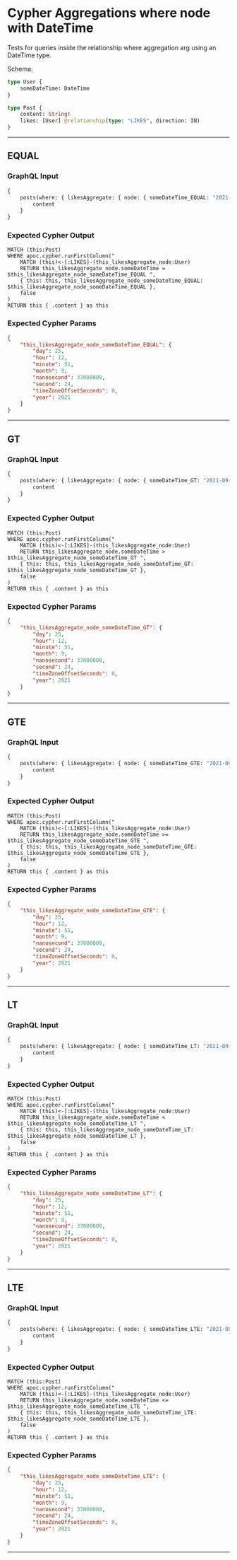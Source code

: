 # Cypher Aggregations where node with DateTime

Tests for queries inside the relationship where aggregation arg using an DateTime type.

Schema:

```graphql
type User {
    someDateTime: DateTime
}

type Post {
    content: String!
    likes: [User] @relationship(type: "LIKES", direction: IN)
}
```

---

## EQUAL

### GraphQL Input

```graphql
{
    posts(where: { likesAggregate: { node: { someDateTime_EQUAL: "2021-09-25T12:51:24.037Z" } } }) {
        content
    }
}
```

### Expected Cypher Output

```cypher
MATCH (this:Post)
WHERE apoc.cypher.runFirstColumn("
    MATCH (this)<-[:LIKES]-(this_likesAggregate_node:User)
    RETURN this_likesAggregate_node.someDateTime = $this_likesAggregate_node_someDateTime_EQUAL ",
    { this: this, this_likesAggregate_node_someDateTime_EQUAL: $this_likesAggregate_node_someDateTime_EQUAL },
    false
)
RETURN this { .content } as this
```

### Expected Cypher Params

```json
{
    "this_likesAggregate_node_someDateTime_EQUAL": {
        "day": 25,
        "hour": 12,
        "minute": 51,
        "month": 9,
        "nanosecond": 37000000,
        "second": 24,
        "timeZoneOffsetSeconds": 0,
        "year": 2021
    }
}
```

---

## GT

### GraphQL Input

```graphql
{
    posts(where: { likesAggregate: { node: { someDateTime_GT: "2021-09-25T12:51:24.037Z" } } }) {
        content
    }
}
```

### Expected Cypher Output

```cypher
MATCH (this:Post)
WHERE apoc.cypher.runFirstColumn("
    MATCH (this)<-[:LIKES]-(this_likesAggregate_node:User)
    RETURN this_likesAggregate_node.someDateTime > $this_likesAggregate_node_someDateTime_GT ",
    { this: this, this_likesAggregate_node_someDateTime_GT: $this_likesAggregate_node_someDateTime_GT },
    false
)
RETURN this { .content } as this
```

### Expected Cypher Params

```json
{
    "this_likesAggregate_node_someDateTime_GT": {
        "day": 25,
        "hour": 12,
        "minute": 51,
        "month": 9,
        "nanosecond": 37000000,
        "second": 24,
        "timeZoneOffsetSeconds": 0,
        "year": 2021
    }
}
```

---

## GTE

### GraphQL Input

```graphql
{
    posts(where: { likesAggregate: { node: { someDateTime_GTE: "2021-09-25T12:51:24.037Z" } } }) {
        content
    }
}
```

### Expected Cypher Output

```cypher
MATCH (this:Post)
WHERE apoc.cypher.runFirstColumn("
    MATCH (this)<-[:LIKES]-(this_likesAggregate_node:User)
    RETURN this_likesAggregate_node.someDateTime >= $this_likesAggregate_node_someDateTime_GTE ",
    { this: this, this_likesAggregate_node_someDateTime_GTE: $this_likesAggregate_node_someDateTime_GTE },
    false
)
RETURN this { .content } as this
```

### Expected Cypher Params

```json
{
    "this_likesAggregate_node_someDateTime_GTE": {
        "day": 25,
        "hour": 12,
        "minute": 51,
        "month": 9,
        "nanosecond": 37000000,
        "second": 24,
        "timeZoneOffsetSeconds": 0,
        "year": 2021
    }
}
```

---

## LT

### GraphQL Input

```graphql
{
    posts(where: { likesAggregate: { node: { someDateTime_LT: "2021-09-25T12:51:24.037Z" } } }) {
        content
    }
}
```

### Expected Cypher Output

```cypher
MATCH (this:Post)
WHERE apoc.cypher.runFirstColumn("
    MATCH (this)<-[:LIKES]-(this_likesAggregate_node:User)
    RETURN this_likesAggregate_node.someDateTime < $this_likesAggregate_node_someDateTime_LT ",
    { this: this, this_likesAggregate_node_someDateTime_LT: $this_likesAggregate_node_someDateTime_LT },
    false
)
RETURN this { .content } as this
```

### Expected Cypher Params

```json
{
    "this_likesAggregate_node_someDateTime_LT": {
        "day": 25,
        "hour": 12,
        "minute": 51,
        "month": 9,
        "nanosecond": 37000000,
        "second": 24,
        "timeZoneOffsetSeconds": 0,
        "year": 2021
    }
}
```

---

## LTE

### GraphQL Input

```graphql
{
    posts(where: { likesAggregate: { node: { someDateTime_LTE: "2021-09-25T12:51:24.037Z" } } }) {
        content
    }
}
```

### Expected Cypher Output

```cypher
MATCH (this:Post)
WHERE apoc.cypher.runFirstColumn("
    MATCH (this)<-[:LIKES]-(this_likesAggregate_node:User)
    RETURN this_likesAggregate_node.someDateTime <= $this_likesAggregate_node_someDateTime_LTE ",
    { this: this, this_likesAggregate_node_someDateTime_LTE: $this_likesAggregate_node_someDateTime_LTE },
    false
)
RETURN this { .content } as this
```

### Expected Cypher Params

```json
{
    "this_likesAggregate_node_someDateTime_LTE": {
        "day": 25,
        "hour": 12,
        "minute": 51,
        "month": 9,
        "nanosecond": 37000000,
        "second": 24,
        "timeZoneOffsetSeconds": 0,
        "year": 2021
    }
}
```

---
